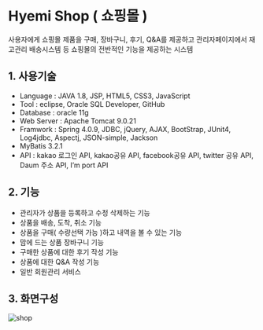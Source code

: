 # Hyemi Shop ( 쇼핑몰 )
사용자에게 쇼핑몰 제품을 구매, 장바구니, 후기, Q&A를 제공하고 관리자페이지에서 재고관리 배송시스템 등 쇼핑몰의 전반적인 기능을 제공하는 시스템


## 1. 사용기술
* Language : JAVA 1.8, JSP, HTML5, CSS3, JavaScript
* Tool : eclipse, Oracle SQL Developer, GitHub
* Database : oracle 11g
* Web Server : Apache Tomcat 9.0.21
* Framwork : Spring 4.0.9, JDBC, jQuery, AJAX, BootStrap, JUnit4, Log4jdbc, Aspectj, JSON-simple, Jackson
* MyBatis 3.2.1
* API : kakao 로그인 API, kakao공유 API, facebook공유 API, twitter 공유 API,  Daum 주소 API, I’m port API


## 2. 기능
* 관리자가 상품을 등록하고 수정 삭제하는 기능
* 상품을 배송, 도착, 취소 기능
* 상품을 구매( 수량선택 가능 )하고 내역을 볼 수 있는 기능
* 맘에 드는 상품 장바구니 기능
* 구매한 상품에 대한 후기 작성 기능
* 상품에 대한 Q&A 작성 기능
*	일반 회원관리 서비스

## 3. 화면구성
![shop](https://user-images.githubusercontent.com/50124537/64472533-d8901200-d19a-11e9-81b3-51e5405d1121.png)
